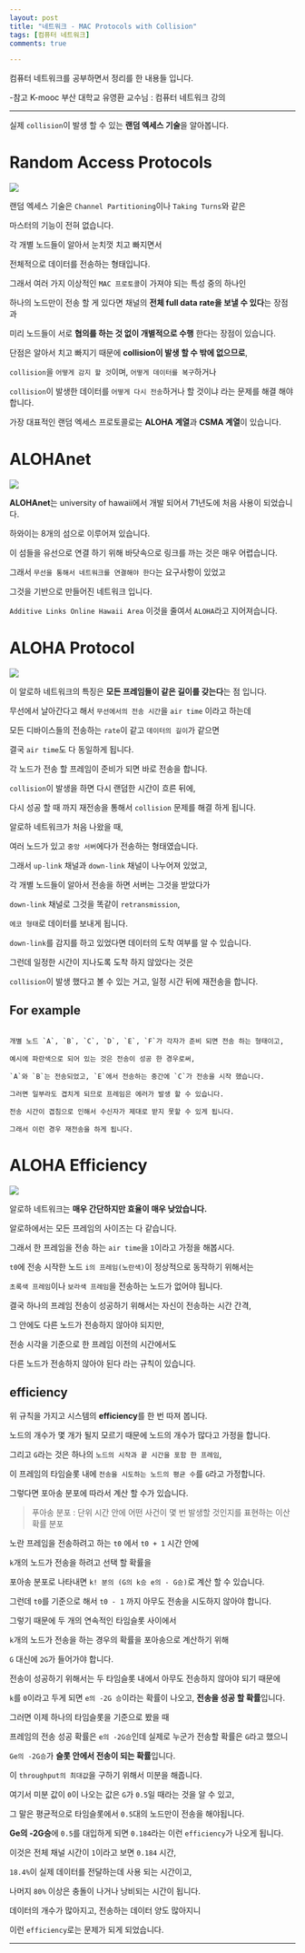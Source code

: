 ```yaml
---
layout: post
title: "네트워크 - MAC Protocols with Collision"
tags: [컴퓨터 네트워크]
comments: true

---
```


컴퓨터 네트워크를 공부하면서 정리를 한 내용들 입니다.

-참고 K-mooc 부산 대학교 유영환 교수님 : 컴퓨터 네트워크 강의

---

실제 `collision`이 발생 할 수 있는 <strong>랜덤 엑세스 기술</strong>을 알아봅니다.

# Random Access Protocols

<img src="/images/2021년/0120/Random Access Protocols.PNG">

랜덤 엑세스 기술은 `Channel Partitioning`이나 `Taking Turns`와 같은 

마스터의 기능이 전혀 없습니다.

각 개별 노드들이 알아서 눈치껏 치고 빠지면서 

전체적으로 데이터를 전송하는 형태입니다.

그래서 여러 가지 이상적인 `MAC 프로토콜`이 가져야 되는 특성 중의 하나인

하나의 노드만이 전송 할 게 있다면 채널의 <strong>전체 full data rate을 보낼 수 있다</strong>는 장점과

미리 노드들이 서로 <strong>협의를 하는 것 없이 개별적으로 수행</strong> 한다는 장점이 있습니다.

단점은 알아서 치고 빠지기 때문에 <strong>collision이 발생 할 수 밖에 없으므로</strong>,

`collision`을 `어떻게 감지 할 것`이며, `어떻게 데이터를 복구`하거나 

`collision`이 발생한 데이터를 `어떻게 다시 전송`하거나 할 것이냐 라는 문제를 해결 해야합니다.

가장 대표적인 랜덤 엑세스 프로토콜로는 <strong>ALOHA 계열</strong>과 <strong>CSMA 계열</strong>이 있습니다.

# ALOHAnet

<img src="/images/2021년/0120/ALOHAnet.PNG">

<strong>ALOHAnet</strong>는 university of hawaii에서 개발 되어서 71년도에 처음 사용이 되었습니다.

하와이는 8개의 섬으로 이루어져 있습니다.

이 섬들을 유선으로 연결 하기 위해 바닷속으로 링크를 까는 것은 매우 어렵습니다.

그래서 `무선을 통해서 네트워크를 연결해야 한다`는 요구사항이 있었고 

그것을 기반으로 만들어진 네트워크 입니다.

`Additive Links Online Hawaii Area` 이것을 줄여서 `ALOHA`라고 지어져습니다.

# ALOHA Protocol

<img src="/images/2021년/0120/ALOHA Protocol.PNG">

이 알로하 네트워크의 특징은 <strong>모든 프레임들이 같은 길이를 갖는다</strong>는 점 입니다.

무선에서 날아간다고 해서 `무선에서의 전송 시간`을 `air time` 이라고 하는데

모든 디바이스들의 전송하는 `rate`이 같고 `데이터의 길이`가 같으면 

결국 `air time`도 다 동일하게 됩니다.

각 노드가 전송 할 프레임이 준비가 되면 바로 전송을 합니다.

`collision`이 발생을 하면 다시 랜덤한 시간이 흐른 뒤에, 

다시 성공 할 때 까지 재전송을 통해서 `collision` 문제를 해결 하게 됩니다.

알로하 네트워크가 처음 나왔을 때, 

여러 노드가 있고 `중앙 서버`에다가 전송하는 형태였습니다.

그래서 `up-link` 채널과 `down-link` 채널이 나누어져 있었고,

각 개별 노드들이 알아서 전송을 하면 서버는 그것을 받았다가 

`down-link` 채널로 그것을 똑같이 `retransmission`, 

`에코 형태`로 데이터를 보내게 됩니다.

`down-link`를 감지를 하고 있었다면 데이터의 도착 여부를 알 수 있습니다.

그런데 일정한 시간이 지나도록 도착 하지 않았다는 것은 

`collision`이 발생 했다고 볼 수 있는 거고, 일정 시간 뒤에 재전송을 합니다.

## For example

```

개별 노드 `A`, `B`, `C`, `D`, `E`, `F`가 각자가 준비 되면 전송 하는 형태이고,

예시에 파란색으로 되어 있는 것은 전송이 성공 한 경우로써,

`A`와 `B`는 전송되었고, `E`에서 전송하는 중간에 `C`가 전송을 시작 했습니다.

그러면 일부라도 겹치게 되므로 프레임은 에러가 발생 할 수 있습니다.

전송 시간이 겹침으로 인해서 수신자가 제대로 받지 못할 수 있게 됩니다.

그래서 이런 경우 재전송을 하게 됩니다.

```

# ALOHA Efficiency

<img src="/images/2021년/0120/ALOHA Efficiency.PNG">

알로하 네트워크는 <strong>매우 간단하지만 효율이 매우 낮았습니다.</strong>

알로하에서는 모든 프레임의 사이즈는 다 같습니다.

그래서 한 프레임을 전송 하는 `air time`을 `1`이라고 가정을 해봅시다.

`t0`에 전송 시작한 노드 `i의 프레임(노란색)`이 정상적으로 동작하기 위해서는

`초록색 프레임`이나 `보라색 프레임`을 전송하는 노드가 없어야 됩니다.

결국 하나의 프레임 전송이 성공하기 위해서는 자신이 전송하는 시간 간격,

그 안에도 다른 노드가 전송하지 않아야 되지만,

전송 시각을 기준으로 한 프레임 이전의 시간에서도 

다른 노드가 전송하지 않아야 된다 라는 규칙이 있습니다.

## efficiency 

위 규칙을 가지고 시스템의 <strong>efficiency</strong>를 한 번 따져 봅니다.

노드의 개수가 몇 개가 될지 모르기 때문에 노드의 개수가 많다고 가정을 합니다.

그리고 `G`라는 것은 하나의 `노드의 시작과 끝 시간을 포함 한 프레임`, 

이 프레임의 타임슬롯 내에 `전송을 시도하는 노드의 평균 수`를 `G`라고 가정합니다.

그렇다면 포아송 분포에 따라서 계산 할 수가 있습니다.

> 푸아송 분포 : 단위 시간 안에 어떤 사건이 몇 번 발생할 것인지를 표현하는 이산 확률 분포

노란 프레임을 전송하려고 하는 `t0` 에서 `t0 + 1` 시간 안에 

`k`개의 노드가 전송을 하려고 선택 할 확률을 

포아송 분포로 나타내면 `k! 분의 (G의 k승 e의 - G승)`로 계산 할 수 있습니다.

그런데  `t0`를 기준으로 해서 `t0 - 1` 까지 아무도 전송을 시도하지 않아야 합니다.

그렇기 때문에 두 개의 연속적인 타임슬롯 사이에서 

`k`개의 노드가 전송을 하는 경우의 확률을 포아송으로 계산하기 위해

`G` 대신에 `2G`가 들어가야 합니다.

전송이 성공하기 위해서는 두 타임슬롯 내에서 아무도 전송하지 않아야 되기 때문에

`k`를 `0`이라고 두게 되면 `e의 -2G 승`이라는 확률이 나오고, <strong>전송을 성공 할 확률</strong>입니다.

그러면 이제 하나의 타임슬롯을 기준으로 봤을 때 

프레임의 전송 성공 확률은 `e의 -2G승`인데 실제로 누군가 전송할 확률은 `G`라고 했으니

`Ge의 -2G승`가 <strong>슬롯 안에서 전송이 되는 확률</strong>입니다.

이 `throughput의 최대값`을 구하기 위해서 미분을 해줍니다.

여기서 미분 값이 `0`이 나오는 값은 `G`가 `0.5`일 때라는 것을 알 수 있고,

그 말은 평균적으로 타임슬롯에서 `0.5`대의 노드만이 전송을 해야됩니다.

<strong>Ge의 -2G승</strong>에 `0.5`를 대입하게 되면 `0.184`라는 이런 `efficiency`가 나오게 됩니다.

이것은 전체 채널 시간이 `1`이라고 보면 `0.184` 시간, 

`18.4%`이 실제 데이터를 전달하는데 사용 되는 시간이고,

나머지 `80%` 이상은 충돌이 나거나 낭비되는 시간이 됩니다.

데이터의 개수가 많아지고, 전송하는 데이터 양도 많아지니

이런 `efficiency`로는 문제가 되게 되었습니다.

---
